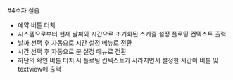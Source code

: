 #4주차 실습
* 예약 버튼 터치
* 시스템으로부터 현재 날짜와 시간으로 초기화된 스케줄 설정 플로팅 컨텍스트 출력
* 날짜 선택 후 자동으로 시간 설정 메뉴로 전환
* 시간 선택 후 자동으로 분 설정 메뉴로 전환
* 하단의 확인 버튼 터치 시 플로팅 컨텍스트가 사라지면서 설정한 시간이 버튼 및 textview에 출력
